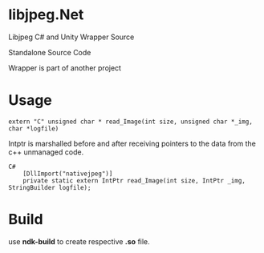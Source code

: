 # libjpeg.Net
Libjpeg C# and Unity Wrapper Source

Standalone Source Code

Wrapper is part of another project

# Usage

```
extern "C" unsigned char * read_Image(int size, unsigned char *_img, char *logfile)
```

Intptr is marshalled before and after receiving pointers to the data from the c++ unmanaged code.

```
C#
    [DllImport("nativejpeg")]
    private static extern IntPtr read_Image(int size, IntPtr _img, StringBuilder logfile);
```

# Build

use **ndk-build** to create respective **.so** file.
